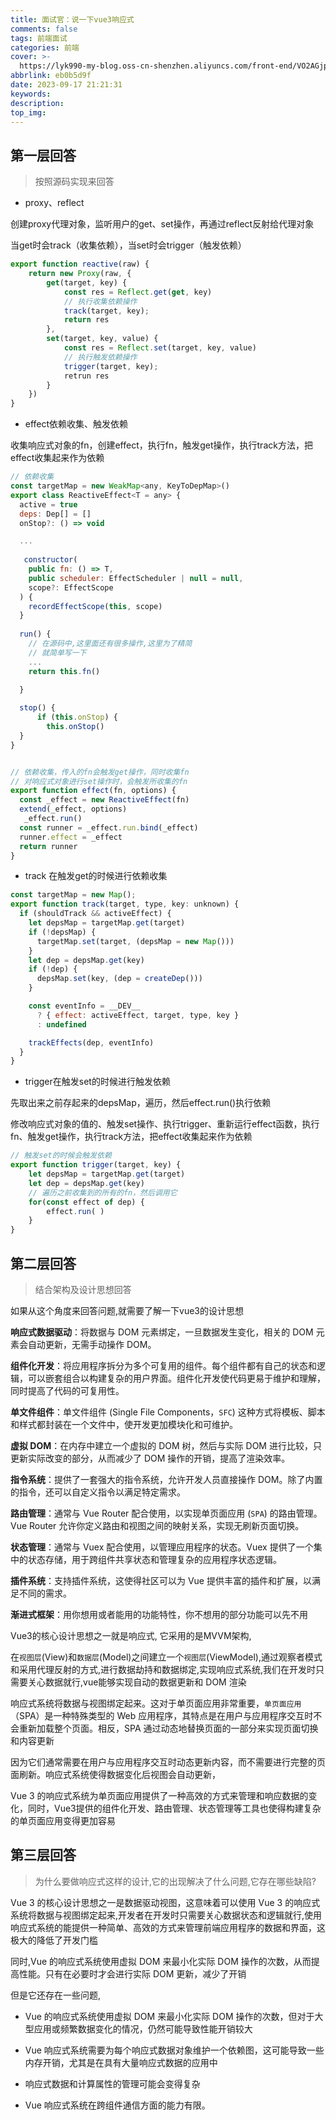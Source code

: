 ```yaml
---
title: 面试官：说一下vue3响应式
comments: false
tags: 前端面试
categories: 前端
cover: >-
  https://lyk990-my-blog.oss-cn-shenzhen.aliyuncs.com/front-end/VO2AGjpS9gOJN1RY1vzq--1--sxjwk.jpg
abbrlink: eb0b5d9f
date: 2023-09-17 21:21:31
keywords:
description:
top_img:
---
```


## 第一层回答

> 按照源码实现来回答

-   proxy、reflect

创建proxy代理对象，监听用户的get、set操作，再通过reflect反射给代理对象

当get时会track（收集依赖），当set时会trigger（触发依赖）

````js
export function reactive(raw) {
    return new Proxy(raw, {
        get(target, key) {
            const res = Reflect.get(get, key)
            // 执行收集依赖操作
            track(target, key);
            return res
        },
        set(target, key, value) {
            const res = Reflect.set(target, key, value)
            // 执行触发依赖操作
            trigger(target, key);
            retrun res
        }
    })
}
````

-   effect依赖收集、触发依赖

收集响应式对象的fn，创建effect，执行fn，触发get操作，执行track方法，把effect收集起来作为依赖

````js
// 依赖收集
const targetMap = new WeakMap<any, KeyToDepMap>()
export class ReactiveEffect<T = any> {
  active = true
  deps: Dep[] = [] 
  onStop?: () => void

  ...
  
   constructor(
    public fn: () => T,
    public scheduler: EffectScheduler | null = null,
    scope?: EffectScope
  ) {
    recordEffectScope(this, scope)
  }
  
  run() {
    // 在源码中,这里面还有很多操作,这里为了精简
    // 就简单写一下
    ...
    return this.fn()
    
  }

  stop() {
      if (this.onStop) {
        this.onStop()
  }
}


// 依赖收集，传入的fn会触发get操作，同时收集fn
// 对响应式对象进行set操作时，会触发所收集的fn
export function effect(fn, options) {
  const _effect = new ReactiveEffect(fn)
  extend(_effect, options)
   _effect.run()
  const runner = _effect.run.bind(_effect) 
  runner.effect = _effect
  return runner
}
````

-   track 在触发get的时候进行依赖收集

````js
const targetMap = new Map();
export function track(target, type, key: unknown) {
  if (shouldTrack && activeEffect) {
    let depsMap = targetMap.get(target)
    if (!depsMap) {
      targetMap.set(target, (depsMap = new Map()))
    }
    let dep = depsMap.get(key)
    if (!dep) {
      depsMap.set(key, (dep = createDep()))
    }

    const eventInfo = __DEV__
      ? { effect: activeEffect, target, type, key }
      : undefined

    trackEffects(dep, eventInfo)
  }
}
````

-   trigger在触发set的时候进行触发依赖

先取出来之前存起来的depsMap，遍历，然后effect.run()执行依赖

修改响应式对象的值的、触发set操作、执行trigger、重新运行effect函数，执行fn、触发get操作，执行track方法，把effect收集起来作为依赖

````js
// 触发set的时候会触发依赖
export function trigger(target, key) {
    let depsMap = targetMap.get(target)
    let dep = depsMap.get(key)
    // 遍历之前收集到的所有的fn，然后调用它
    for(const effect of dep) {
        effect.run( )
    }
}
````


## 第二层回答

> 结合架构及设计思想回答

如果从这个角度来回答问题,就需要了解一下vue3的设计思想

 **响应式数据驱动**：将数据与 DOM 元素绑定，一旦数据发生变化，相关的 DOM 元素会自动更新，无需手动操作 DOM。
 
 **组件化开发**：将应用程序拆分为多个可复用的组件。每个组件都有自己的状态和逻辑，可以嵌套组合以构建复杂的用户界面。组件化开发使代码更易于维护和理解，同时提高了代码的可复用性。
 
 **单文件组件**：单文件组件 (Single File Components，`SFC`) 这种方式将模板、脚本和样式都封装在一个文件中，使开发更加模块化和可维护。
 
 **虚拟 DOM**：在内存中建立一个虚拟的 DOM 树，然后与实际 DOM 进行比较，只更新实际改变的部分，从而减少了 DOM 操作的开销，提高了渲染效率。
 
  **指令系统**：提供了一套强大的指令系统，允许开发人员直接操作 DOM。除了内置的指令，还可以自定义指令以满足特定需求。
  
  **路由管理**：通常与 Vue Router 配合使用，以实现单页面应用 (`SPA`) 的路由管理。Vue Router 允许你定义路由和视图之间的映射关系，实现无刷新页面切换。
  
  **状态管理**：通常与 Vuex 配合使用，以管理应用程序的状态。Vuex 提供了一个集中的状态存储，用于跨组件共享状态和管理复杂的应用程序状态逻辑。
  
  **插件系统**：支持插件系统，这使得社区可以为 Vue 提供丰富的插件和扩展，以满足不同的需求。
  
  **渐进式框架**：用你想用或者能用的功能特性，你不想用的部分功能可以先不用

Vue3的核心设计思想之一就是响应式, 它采用的是MVVM架构,

在`视图层`(View)和`数据层`(Model)之间建立一个`视图层`(ViewModel),通过观察者模式和采用代理反射的方式,进行数据劫持和数据绑定,实现响应式系统,我们在开发时只需要关心数据就行,vue能够实现自动的数据更新和 DOM 渲染

响应式系统将数据与视图绑定起来。这对于单页面应用非常重要，`单页面应用`（SPA）是一种特殊类型的 Web 应用程序，其特点是在用户与应用程序交互时不会重新加载整个页面。相反，SPA 通过动态地替换页面的一部分来实现页面切换和内容更新

因为它们通常需要在用户与应用程序交互时动态更新内容，而不需要进行完整的页面刷新。响应式系统使得数据变化后视图会自动更新，

Vue 3 的响应式系统为单页面应用提供了一种高效的方式来管理和响应数据的变化，同时，Vue3提供的组件化开发、路由管理、状态管理等工具也使得构建复杂的单页面应用变得更加容易



## 第三层回答

> 为什么要做响应式这样的设计,它的出现解决了什么问题,它存在哪些缺陷?

Vue 3 的核心设计思想之一是数据驱动视图，这意味着可以使用 Vue 3 的响应式系统将数据与视图绑定起来,开发者在开发时只需要关心数据状态和逻辑就行,使用响应式系统的能提供一种简单、高效的方式来管理前端应用程序的数据和界面，这极大的降低了开发门槛

同时,Vue 的响应式系统使用虚拟 DOM 来最小化实际 DOM 操作的次数，从而提高性能。只有在必要时才会进行实际 DOM 更新，减少了开销

但是它还存在一些问题,

- Vue 的响应式系统使用虚拟 DOM 来最小化实际 DOM 操作的次数，但对于大型应用或频繁数据变化的情况，仍然可能导致性能开销较大

- Vue 响应式系统需要为每个响应式数据对象维护一个依赖图，这可能导致一些内存开销，尤其是在具有大量响应式数据的应用中


- 响应式数据和计算属性的管理可能会变得复杂

- Vue 响应式系统在跨组件通信方面的能力有限。


